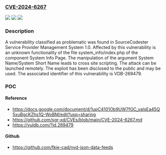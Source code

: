 ### [CVE-2024-6267](https://cve.mitre.org/cgi-bin/cvename.cgi?name=CVE-2024-6267)
![](https://img.shields.io/static/v1?label=Product&message=Service%20Provider%20Management%20System&color=blue)
![](https://img.shields.io/static/v1?label=Version&message=%3D%201.0%20&color=brighgreen)
![](https://img.shields.io/static/v1?label=Vulnerability&message=CWE-79%20Cross%20Site%20Scripting&color=brighgreen)

### Description

A vulnerability classified as problematic was found in SourceCodester Service Provider Management System 1.0. Affected by this vulnerability is an unknown functionality of the file system_info/index.php of the component System Info Page. The manipulation of the argument System Name/System Short Name leads to cross site scripting. The attack can be launched remotely. The exploit has been disclosed to the public and may be used. The associated identifier of this vulnerability is VDB-269479.

### POC

#### Reference
- https://docs.google.com/document/d/1upC4101Ob9UW7fGC_valsEa45Q5xuBgcKZhs1Q-WoBM/edit?usp=sharing
- https://github.com/sgr-xd/CVEs/blob/main/CVE-2024-6267.md
- https://vuldb.com/?id.269479

#### Github
- https://github.com/fkie-cad/nvd-json-data-feeds

